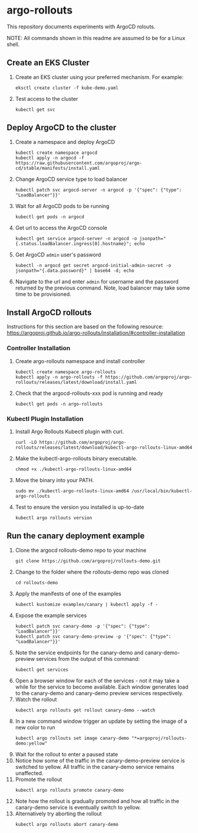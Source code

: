 # argo-rollouts

This repository documents experiments with ArgoCD rolouts.

NOTE: All commands shown in this readme are assumed to be for a Linux shell. 

## Create an EKS Cluster

1. Create an EKS cluster using your preferred mechanism. For example:
    ```
    eksctl create cluster -f kube-demo.yaml
    ```
1. Test access to the cluster
    ```
    kubectl get svc
    ```

## Deploy ArgoCD to the cluster

1. Create a namespace and deploy ArgoCD
    ```
    kubectl create namespace argocd
    kubectl apply -n argocd -f https://raw.githubusercontent.com/argoproj/argo-cd/stable/manifests/install.yaml
    ```
1. Change ArgoCD service type to load balancer
    ```
    kubectl patch svc argocd-server -n argocd -p '{"spec": {"type": "LoadBalancer"}}'
    ```
1. Wait for all ArgoCD pods to be running
    ```
    kubectl get pods -n argocd
    ```
1. Get url to access the ArgoCD console
    ```
    kubectl get service argocd-server -n argocd -o jsonpath="{.status.loadBalancer.ingress[0].hostname}"; echo
    ```
1. Get ArgoCD `admin` user's password
    ```
    kubectl -n argocd get secret argocd-initial-admin-secret -o jsonpath="{.data.password}" | base64 -d; echo
    ```
1. Navigate to the url and enter `admin` for username and the password returned by the previous command. Note, load balancer may take some time to be provisioned.

## Install ArgoCD rollouts

Instructions for this section are based on the following resource:
https://argoproj.github.io/argo-rollouts/installation/#controller-installation

### Controller Installation

1. Create argo-rollouts namespace and install controller
    ```
    kubectl create namespace argo-rollouts
    kubectl apply -n argo-rollouts -f https://github.com/argoproj/argo-rollouts/releases/latest/download/install.yaml
    ```
1. Check that the argocd-rollouts-xxx pod is running and ready
    ```
    kubectl get pods -n argo-rollouts
    ```

### Kubectl Plugin Installation

1. Install Argo Rollouts Kubectl plugin with curl.
    ```
    curl -LO https://github.com/argoproj/argo-rollouts/releases/latest/download/kubectl-argo-rollouts-linux-amd64
    ```
1. Make the kubectl-argo-rollouts binary executable.
    ```
    chmod +x ./kubectl-argo-rollouts-linux-amd64
    ```
1. Move the binary into your PATH.
    ```
    sudo mv ./kubectl-argo-rollouts-linux-amd64 /usr/local/bin/kubectl-argo-rollouts
    ```
1. Test to ensure the version you installed is up-to-date
    ```
    kubectl argo rollouts version
    ```

## Run the canary deployment example

1. Clone the argocd rollouts-demo repo to your machine
    ```
    git clone https://github.com/argoproj/rollouts-demo.git
    ```
1. Change to the folder where the rollouts-demo repo was cloned
    ```
    cd rollouts-demo
    ```
1. Apply the manifests of one of the examples
    ```
    kubectl kustomize examples/canary | kubectl apply -f -
    ```
1. Expose the example services
    ```
    kubectl patch svc canary-demo -p '{"spec": {"type": "LoadBalancer"}}'
    kubectl patch svc canary-demo-preview -p '{"spec": {"type": "LoadBalancer"}}'
    ```
1. Note the service endpoints for the canary-demo and canary-demo-preview services from the output of this command:
    ```
    kubectl get services
    ```
1. Open a browser window for each of the services - not it may take a while for the service to become available.
    Each window generates load to the canary-demo and canary-demo preview services respectively.
1. Watch the rollout
    ```
    kubectl argo rollouts get rollout canary-demo --watch
    ```
1. In a new command window trigger an update by setting the image of a new color to run
    ```
    kubectl argo rollouts set image canary-demo "*=argoproj/rollouts-demo:yellow"
    ```
1. Wait for the rollout to enter a paused state
1. Notice how some of the traffic in the canary-demo-preview service is switched to yellow. All traffic in the canary-demo service
    remains unaffected.
1. Promote the rollout
    ```
    kubectl argo rollouts promote canary-demo
    ```
1. Note how the rollout is gradually promoted and how all traffic in the canary-demo service is eventually switch to yellow.
1. Alternatively try aborting the rollout
    ```
    kubectl argo rollouts abort canary-demo
    ```